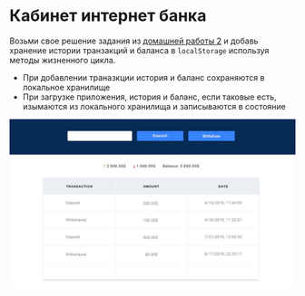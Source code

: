 # Кабинет интернет банка

Возьми свое решение задания из
[домашней работы 2](../../homework-02/bank-account/) и добавь хранение истории
транзакций и баланса в `localStorage` используя методы жизненного цикла.

- При добавлении траназкции история и баланс сохраняются в локальное хранилище
- При загрузке приложения, история и баланс, если таковые есть, изымаются из
  локального хранилища и записываются в состояние

![reader preview](./mockup/preview.jpg)
